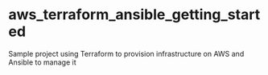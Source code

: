 # aws_terraform_ansible_getting_started
Sample project using Terraform to provision infrastructure on AWS and Ansible to manage it
